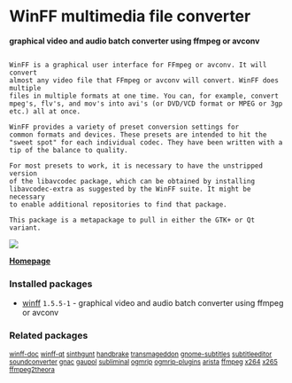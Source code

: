 # WinFF multimedia file converter

__graphical video and audio batch converter using ffmpeg or avconv__

```

WinFF is a graphical user interface for FFmpeg or avconv. It will convert
almost any video file that FFmpeg or avconv will convert. WinFF does multiple
files in multiple formats at one time. You can, for example, convert
mpeg's, flv's, and mov's into avi's (or DVD/VCD format or MPEG or 3gp
etc.) all at once.

WinFF provides a variety of preset conversion settings for
common formats and devices. These presets are intended to hit the
"sweet spot" for each individual codec. They have been written with a
tip of the balance to quality.

For most presets to work, it is necessary to have the unstripped version
of the libavcodec package, which can be obtained by installing
libavcodec-extra as suggested by the WinFF suite. It might be necessary
to enable additional repositories to find that package.

This package is a metapackage to pull in either the GTK+ or Qt variant.

```

[![](https://screenshots.debian.net/thumbnail-with-version/winff/9001)](https://screenshots.debian.net/screenshot-with-version/winff/9001)



**[Homepage](http://www.winff.org/)**

### Installed packages

* [winff](https://packages.debian.org/stretch/winff) `1.5.5-1` - graphical video and audio batch converter using ffmpeg or avconv

### Related packages

<sub> [winff-doc](https://packages.debian.org/stretch/winff-doc) [winff-qt](https://packages.debian.org/stretch/winff-qt) [sinthgunt](https://packages.debian.org/stretch/sinthgunt) [handbrake](https://packages.debian.org/stretch/handbrake) [transmageddon](https://packages.debian.org/stretch/transmageddon) [gnome-subtitles](https://packages.debian.org/stretch/gnome-subtitles) [subtitleeditor](https://packages.debian.org/stretch/subtitleeditor) [soundconverter](https://packages.debian.org/stretch/soundconverter) [gnac](https://packages.debian.org/stretch/gnac) [gaupol](https://packages.debian.org/stretch/gaupol) [subliminal](https://packages.debian.org/stretch/subliminal) [ogmrip](https://packages.debian.org/stretch/ogmrip) [ogmrip-plugins](https://packages.debian.org/stretch/ogmrip-plugins) [arista](https://packages.debian.org/stretch/arista) [ffmpeg](https://packages.debian.org/stretch/ffmpeg) [x264](https://packages.debian.org/stretch/x264) [x265](https://packages.debian.org/stretch/x265) [ffmpeg2theora](https://packages.debian.org/stretch/ffmpeg2theora)  </sub>
